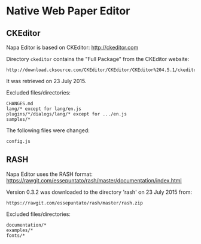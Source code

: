 Native Web Paper Editor
=======================

CKEditor
--------

Napa Editor is based on CKEditor: http://ckeditor.com

Directory `ckeditor` contains the "Full Package" from the CKEditor website:

    http://download.cksource.com/CKEditor/CKEditor/CKEditor%204.5.1/ckeditor_4.5.1_basic.zip

It was retrieved on 23 July 2015.

Excluded files/directories:

    CHANGES.md
    lang/* except for lang/en.js
    plugins/*/dialogs/lang/* except for .../en.js
    samples/*

The following files were changed:

    config.js


RASH
----

Napa Editor uses the RASH format:
https://rawgit.com/essepuntato/rash/master/documentation/index.html

Version 0.3.2 was downloaded to the directory 'rash' on 23 July 2015 from:

    https://rawgit.com/essepuntato/rash/master/rash.zip

Excluded files/directories:

    documentation/*
    examples/*
    fonts/*
